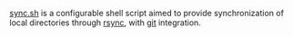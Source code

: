 [sync.sh](https://github.com/yxm-dev/sync.sh) is a configurable shell script aimed to provide synchronization of local directories through
[rsync](https://github.com/WayneD/rsync), with [git](https://git-scm.com/) integration.
